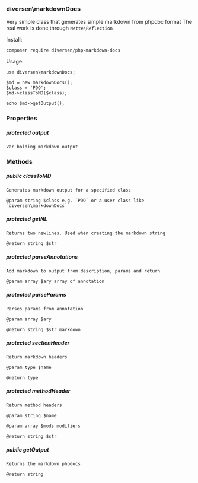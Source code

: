 ### diversen\markdownDocs

Very simple class that generates simple markdown from phpdoc format
The real work is done through `Nette\Reflection` 

Install:

    composer require diversen/php-markdown-docs

Usage: 

    use diversen\markdownDocs;

    $md = new markdownDocs();
    $class = 'PDO';
    $md->classToMD($class);
     
    echo $md->getOutput();

### Properties

##### protected output 

    Var holding markdown output

### Methods

##### public classToMD 

    Generates markdown output for a specified class

    @param string $class e.g. `PDO` or a user class like `diversen\markdownDocs`

##### protected getNL 

    Returns two newlines. Used when creating the markdown string

    @return string $str

##### protected parseAnnotations 

    Add markdown to output from description, params and return

    @param array $ary array of annotation

##### protected parseParams 

    Parses params from annotation

    @param array $ary

    @return string $str markdown

##### protected sectionHeader 

    Return markdown headers

    @param type $name

    @return type

##### protected methodHeader 

    Return method headers

    @param string $name

    @param array $mods modifiers

    @return string $str

##### public getOutput 

    Returns the markdown phpdocs

    @return string

